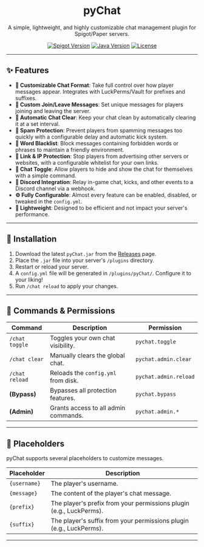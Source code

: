 <div align="center">
  <h1>pyChat</h1>
  <p>A simple, lightweight, and highly customizable chat management plugin for Spigot/Paper servers.</p>
  <p>
    <a href="#"><img src="https://img.shields.io/badge/Spigot-1.18%2B-orange" alt="Spigot Version"></a>
    <a href="#"><img src="https://img.shields.io/badge/Java-17-blue" alt="Java Version"></a>
    <a href="https://github.com/ProxyFile/pyChat/blob/main/LICENSE"><img src="https://img.shields.io/badge/License-MIT-green" alt="License"></a>
  </p>
</div>

---

## ✨ Features

- **🎨 Customizable Chat Format**: Take full control over how player messages appear. Integrates with LuckPerms/Vault for prefixes and suffixes.
- **👋 Custom Join/Leave Messages**: Set unique messages for players joining and leaving the server.
- **🧹 Automatic Chat Clear**: Keep your chat clean by automatically clearing it at a set interval.
- **🚫 Spam Protection**: Prevent players from spamming messages too quickly with a configurable delay and automatic kick system.
- **🤬 Word Blacklist**: Block messages containing forbidden words or phrases to maintain a friendly environment.
- **🔗 Link & IP Protection**: Stop players from advertising other servers or websites, with a configurable whitelist for your own links.
- **🙈 Chat Toggle**: Allow players to hide and show the chat for themselves with a simple command.
- **💬 Discord Integration**: Relay in-game chat, kicks, and other events to a Discord channel via a webhook.
- **⚙️ Fully Configurable**: Almost every feature can be enabled, disabled, or tweaked in the `config.yml`.
- **🚀 Lightweight**: Designed to be efficient and not impact your server's performance.

---

## 💾 Installation

1. Download the latest `pyChat.jar` from the [Releases](https://github.com/your-username/pyChat/releases) page.
2. Place the `.jar` file into your server's `/plugins` directory.
3. Restart or reload your server.
4. A `config.yml` file will be generated in `/plugins/pyChat/`. Configure it to your liking!
5. Run `/chat reload` to apply your changes.

---

## 🔧 Commands & Permissions

| Command          | Description                             | Permission             |
| ---------------- | --------------------------------------- | ---------------------- |
| `/chat toggle`   | Toggles your own chat visibility.       | `pychat.toggle`        |
| `/chat clear`    | Manually clears the global chat.        | `pychat.admin.clear`   |
| `/chat reload`   | Reloads the `config.yml` from disk.     | `pychat.admin.reload`  |
| **(Bypass)**     | Bypasses all protection features.       | `pychat.bypass`        |
| **(Admin)**      | Grants access to all admin commands.    | `pychat.admin.*`       |

---

## 📝 Placeholders

pyChat supports several placeholders to customize messages.

| Placeholder | Description                                                                |
| ----------- | -------------------------------------------------------------------------- |
| `{username}`| The player's username.                                                     |
| `{message}` | The content of the player's chat message.                                  |
| `{prefix}`  | The player's prefix from your permissions plugin (e.g., LuckPerms).        |
| `{suffix}`  | The player's suffix from your permissions plugin (e.g., LuckPerms).        |

---
